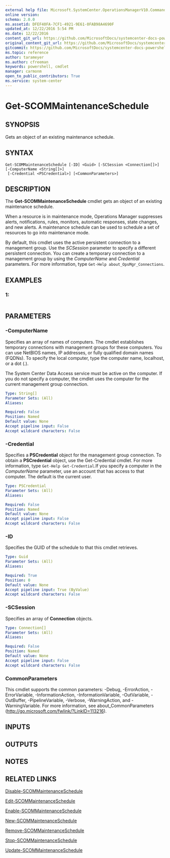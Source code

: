 ```yaml
---
external help file: Microsoft.SystemCenter.OperationsManagerV10.Commands.dll-Help.xml
online version: 
schema: 2.0.0
ms.assetid: DFEF40FA-7CF1-4921-9E61-0FAB98A4690F
updated_at: 12/22/2016 5:54 PM
ms.date: 12/22/2016
content_git_url: https://github.com/MicrosoftDocs/systemcenter-docs-powershell/blob/live/systemcenter-cmdlets/SystemCenter2016/OperationsManager/vlatest/Get-SCOMMaintenanceSchedule.md
original_content_git_url: https://github.com/MicrosoftDocs/systemcenter-docs-powershell/blob/live/systemcenter-cmdlets/SystemCenter2016/OperationsManager/vlatest/Get-SCOMMaintenanceSchedule.md
gitcommit: https://github.com/MicrosoftDocs/systemcenter-docs-powershell/blob/17c3a51bd892aad46c731d9f381f0704b4815004/systemcenter-cmdlets/SystemCenter2016/OperationsManager/vlatest/Get-SCOMMaintenanceSchedule.md
ms.topic: reference
author: tarameyer
ms.author: cfreeman
keywords: powershell, cmdlet
manager: carmonm
open_to_public_contributors: True
ms.service: system-center
---
```


# Get-SCOMMaintenanceSchedule

## SYNOPSIS
Gets an object of an existing maintenance schedule.

## SYNTAX

```
Get-SCOMMaintenanceSchedule [-ID] <Guid> [-SCSession <Connection[]>] [-ComputerName <String[]>]
 [-Credential <PSCredential>] [<CommonParameters>]
```

## DESCRIPTION
The **Get-SCOMMaintenanceSchedule** cmdlet gets an object of an existing maintenance schedule.

When a resource is in maintenance mode, Operations Manager suppresses alerts, notifications, rules, monitors, automatic responses, state changes, and new alerts.
A maintenance schedule can be used to schedule a set of resources to go into maintenance mode.

By default, this cmdlet uses the active persistent connection to a management group.
Use the *SCSession* parameter to specify a different persistent connection.
You can create a temporary connection to a management group by using the *ComputerName* and *Credential* parameters.
For more information, type `Get-Help about_OpsMgr_Connections`.

## EXAMPLES

### 1:
```

```

## PARAMETERS

### -ComputerName
Specifies an array of names of computers.
The cmdlet establishes temporary connections with management groups for these computers.
You can use NetBIOS names, IP addresses, or fully qualified domain names (FQDNs).
To specify the local computer, type the computer name, localhost, or a dot (.).

The System Center Data Access service must be active on the computer.
If you do not specify a computer, the cmdlet uses the computer for the current management group connection.

```yaml
Type: String[]
Parameter Sets: (All)
Aliases: 

Required: False
Position: Named
Default value: None
Accept pipeline input: False
Accept wildcard characters: False
```

### -Credential
Specifies a **PSCredential** object for the management group connection.
To obtain a **PSCredential** object, use the Get-Credential cmdlet.
For more information, type `Get-Help Get-Credential`.If you specify a computer in the *ComputerName* parameter, use an account that has access to that computer.
The default is the current user.

```yaml
Type: PSCredential
Parameter Sets: (All)
Aliases: 

Required: False
Position: Named
Default value: None
Accept pipeline input: False
Accept wildcard characters: False
```

### -ID
Specifies the GUID of the schedule to that this cmdlet retrieves.

```yaml
Type: Guid
Parameter Sets: (All)
Aliases: 

Required: True
Position: 0
Default value: None
Accept pipeline input: True (ByValue)
Accept wildcard characters: False
```

### -SCSession
Specifies an array of **Connection** objects.

```yaml
Type: Connection[]
Parameter Sets: (All)
Aliases: 

Required: False
Position: Named
Default value: None
Accept pipeline input: False
Accept wildcard characters: False
```

### CommonParameters
This cmdlet supports the common parameters: -Debug, -ErrorAction, -ErrorVariable, -InformationAction, -InformationVariable, -OutVariable, -OutBuffer, -PipelineVariable, -Verbose, -WarningAction, and -WarningVariable. For more information, see about_CommonParameters (http://go.microsoft.com/fwlink/?LinkID=113216).

## INPUTS

## OUTPUTS

## NOTES

## RELATED LINKS

[Disable-SCOMMaintenanceSchedule](xref:SystemCenter2016/OperationsManager/vlatest/Disable-SCOMMaintenanceSchedule.md)

[Edit-SCOMMaintenanceSchedule](xref:SystemCenter2016/OperationsManager/vlatest/Edit-SCOMMaintenanceSchedule.md)

[Enable-SCOMMaintenanceSchedule](xref:SystemCenter2016/OperationsManager/vlatest/Enable-SCOMMaintenanceSchedule.md)

[New-SCOMMaintenanceSchedule](xref:SystemCenter2016/OperationsManager/vlatest/New-SCOMMaintenanceSchedule.md)

[Remove-SCOMMaintenanceSchedule](xref:SystemCenter2016/OperationsManager/vlatest/Remove-SCOMMaintenanceSchedule.md)

[Stop-SCOMMaintenanceSchedule](xref:SystemCenter2016/OperationsManager/vlatest/Stop-SCOMMaintenanceSchedule.md)

[Update-SCOMMaintenanceSchedule](xref:SystemCenter2016/OperationsManager/vlatest/Update-SCOMMaintenanceSchedule.md)

